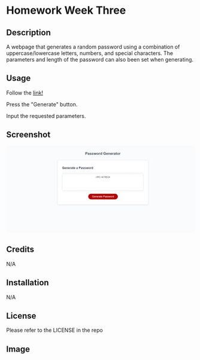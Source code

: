 # Homework Week Three

## Description

A webpage that generates a random password using a combination of uppercase/lowercase letters, numbers, and special characters. The parameters and length of the password can also been set when generating.

## Usage

Follow the [link!](https://isen28.github.io/homework-week-three/)

Press the "Generate" button.

Input the requested parameters.

## Screenshot

![Screenshot of the page.](/W3Screenshot.png)

## Credits

N/A

## Installation

N/A

## License

Please refer to the LICENSE in the repo

## Image
